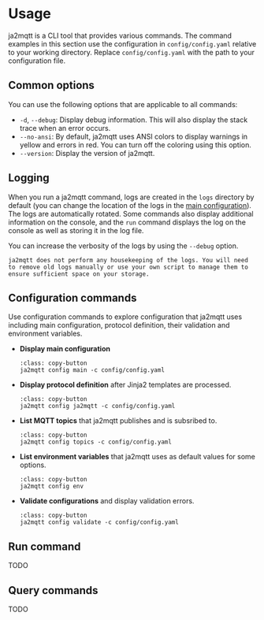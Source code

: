 # Usage

ja2mqtt is a CLI tool that provides various commands. The command examples in this section use the configuration in `config/config.yaml` relative to your working directory. Replace `config/config.yaml` with the path to your configuration file.

## Common options

You can use the following options that are applicable to all commands:

* `-d`, `--debug`: Display debug information. This will also display the stack trace when an error occurs.
* `--no-ansi`: By default, ja2mqtt uses ANSI colors to display warnings in yellow and errors in red. You can turn off the coloring using this option.
* `--version`: Display the version of ja2mqtt.

## Logging

When you run a ja2mqtt command, logs are created in the `logs` directory by default (you can change the location of the logs in the [main configuration](configuration/main)). The logs are automatically rotated. Some commands also display additional information on the console, and the `run` command displays the log on the console as well as storing it in the log file.

You can increase the verbosity of the logs by using the `--debug` option.

```{note}
ja2mqtt does not perform any housekeeping of the logs. You will need to remove old logs manually or use your own script to manage them to ensure sufficient space on your storage.
```

## Configuration commands

Use configuration commands to explore configuration that ja2mqtt uses including main configuration, protocol definition, their validation and environment variables.

* **Display main configuration**

    ```{code-block} bash
    :class: copy-button
    ja2mqtt config main -c config/config.yaml
    ```

* **Display protocol definition** after Jinja2 templates are processed.

    ```{code-block} bash
    :class: copy-button
    ja2mqtt config ja2mqtt -c config/config.yaml
    ```

* **List MQTT topics** that ja2mqtt publishes and is subsribed to.

    ```{code-block} bash
    :class: copy-button
    ja2mqtt config topics -c config/config.yaml
    ```

* **List environment variables** that ja2mqtt uses as default values for some options.

    ```{code-block} bash
    :class: copy-button
    ja2mqtt config env
    ```

* **Validate configurations** and display validation errors.

    ```{code-block} bash
    :class: copy-button
    ja2mqtt config validate -c config/config.yaml
    ```


## Run command

TODO

## Query commands

TODO
